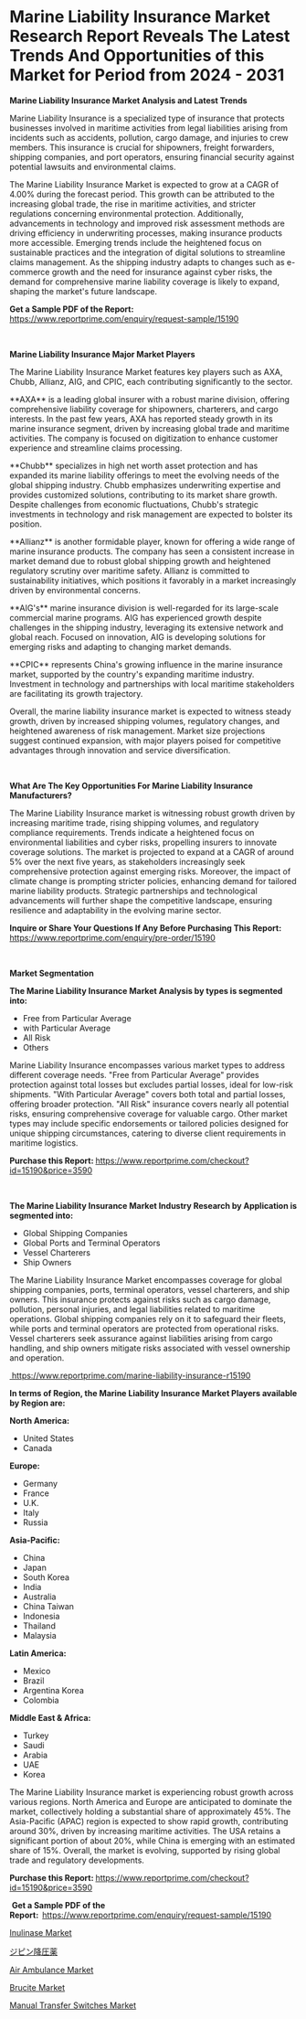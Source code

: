 <p><h1>Marine Liability Insurance Market Research Report Reveals The Latest Trends And Opportunities of this Market for Period from 2024 - 2031</h1></p><p><strong>Marine Liability Insurance Market Analysis and Latest Trends</strong></p>
<p><p>Marine Liability Insurance is a specialized type of insurance that protects businesses involved in maritime activities from legal liabilities arising from incidents such as accidents, pollution, cargo damage, and injuries to crew members. This insurance is crucial for shipowners, freight forwarders, shipping companies, and port operators, ensuring financial security against potential lawsuits and environmental claims.</p><p>The Marine Liability Insurance Market is expected to grow at a CAGR of 4.00% during the forecast period. This growth can be attributed to the increasing global trade, the rise in maritime activities, and stricter regulations concerning environmental protection. Additionally, advancements in technology and improved risk assessment methods are driving efficiency in underwriting processes, making insurance products more accessible. Emerging trends include the heightened focus on sustainable practices and the integration of digital solutions to streamline claims management. As the shipping industry adapts to changes such as e-commerce growth and the need for insurance against cyber risks, the demand for comprehensive marine liability coverage is likely to expand, shaping the market's future landscape.</p></p>
<p><strong>Get a Sample PDF of the Report:&nbsp;</strong> <a href="https://www.reportprime.com/enquiry/request-sample/15190">https://www.reportprime.com/enquiry/request-sample/15190</a></p>
<p>&nbsp;</p>
<p><strong>Marine Liability Insurance Major Market Players</strong></p>
<p><p>The Marine Liability Insurance Market features key players such as AXA, Chubb, Allianz, AIG, and CPIC, each contributing significantly to the sector. </p><p>**AXA** is a leading global insurer with a robust marine division, offering comprehensive liability coverage for shipowners, charterers, and cargo interests. In the past few years, AXA has reported steady growth in its marine insurance segment, driven by increasing global trade and maritime activities. The company is focused on digitization to enhance customer experience and streamline claims processing.</p><p>**Chubb** specializes in high net worth asset protection and has expanded its marine liability offerings to meet the evolving needs of the global shipping industry. Chubb emphasizes underwriting expertise and provides customized solutions, contributing to its market share growth. Despite challenges from economic fluctuations, Chubb's strategic investments in technology and risk management are expected to bolster its position.</p><p>**Allianz** is another formidable player, known for offering a wide range of marine insurance products. The company has seen a consistent increase in market demand due to robust global shipping growth and heightened regulatory scrutiny over maritime safety. Allianz is committed to sustainability initiatives, which positions it favorably in a market increasingly driven by environmental concerns.</p><p>**AIG's** marine insurance division is well-regarded for its large-scale commercial marine programs. AIG has experienced growth despite challenges in the shipping industry, leveraging its extensive network and global reach. Focused on innovation, AIG is developing solutions for emerging risks and adapting to changing market demands.</p><p>**CPIC** represents China's growing influence in the marine insurance market, supported by the country's expanding maritime industry. Investment in technology and partnerships with local maritime stakeholders are facilitating its growth trajectory.</p><p>Overall, the marine liability insurance market is expected to witness steady growth, driven by increased shipping volumes, regulatory changes, and heightened awareness of risk management. Market size projections suggest continued expansion, with major players poised for competitive advantages through innovation and service diversification.</p></p>
<p>&nbsp;</p>
<p><strong>What Are The Key Opportunities For Marine Liability Insurance Manufacturers?</strong></p>
<p><p>The Marine Liability Insurance market is witnessing robust growth driven by increasing maritime trade, rising shipping volumes, and regulatory compliance requirements. Trends indicate a heightened focus on environmental liabilities and cyber risks, propelling insurers to innovate coverage solutions. The market is projected to expand at a CAGR of around 5% over the next five years, as stakeholders increasingly seek comprehensive protection against emerging risks. Moreover, the impact of climate change is prompting stricter policies, enhancing demand for tailored marine liability products. Strategic partnerships and technological advancements will further shape the competitive landscape, ensuring resilience and adaptability in the evolving marine sector.</p></p>
<p><strong>Inquire or Share Your Questions If Any Before Purchasing This Report:</strong> <a href="https://www.reportprime.com/enquiry/pre-order/15190">https://www.reportprime.com/enquiry/pre-order/15190</a></p>
<p>&nbsp;</p>
<p><strong>Market Segmentation</strong></p>
<p><strong>The Marine Liability Insurance Market Analysis by types is segmented into:</strong></p>
<p><ul><li>Free from Particular Average</li><li>with Particular Average</li><li>All Risk</li><li>Others</li></ul></p>
<p><p>Marine Liability Insurance encompasses various market types to address different coverage needs. "Free from Particular Average" provides protection against total losses but excludes partial losses, ideal for low-risk shipments. "With Particular Average" covers both total and partial losses, offering broader protection. "All Risk" insurance covers nearly all potential risks, ensuring comprehensive coverage for valuable cargo. Other market types may include specific endorsements or tailored policies designed for unique shipping circumstances, catering to diverse client requirements in maritime logistics.</p></p>
<p><strong>Purchase this Report:&nbsp;</strong><a href="https://www.reportprime.com/checkout?id=15190&price=3590">https://www.reportprime.com/checkout?id=15190&price=3590</a></p>
<p>&nbsp;</p>
<p><strong>The Marine Liability Insurance Market Industry Research by Application is segmented into:</strong></p>
<p><ul><li>Global Shipping Companies</li><li>Global Ports and Terminal Operators</li><li>Vessel Charterers</li><li>Ship Owners</li></ul></p>
<p><p>The Marine Liability Insurance Market encompasses coverage for global shipping companies, ports, terminal operators, vessel charterers, and ship owners. This insurance protects against risks such as cargo damage, pollution, personal injuries, and legal liabilities related to maritime operations. Global shipping companies rely on it to safeguard their fleets, while ports and terminal operators are protected from operational risks. Vessel charterers seek assurance against liabilities arising from cargo handling, and ship owners mitigate risks associated with vessel ownership and operation.</p></p>
<p><a href="https://www.reportprime.com/marine-liability-insurance-r15190">&nbsp;https://www.reportprime.com/marine-liability-insurance-r15190</a></p>
<p><strong>In terms of Region, the Marine Liability Insurance Market Players available by Region are:</strong></p>
<p>
    <p> <strong> North America: </strong>
        <ul>
            <li>United States</li>
            <li>Canada</li>
        </ul>
        </p> 
    <p> <strong> Europe: </strong>
        <ul>
            <li>Germany</li>
            <li>France</li>
            <li>U.K.</li>
            <li>Italy</li>
            <li>Russia</li>
        </ul>
        </p> 
    <p> <strong> Asia-Pacific: </strong>
        <ul>
            <li>China</li>
            <li>Japan</li>
            <li>South Korea</li>
            <li>India</li>
            <li>Australia</li>
            <li>China Taiwan</li>
            <li>Indonesia</li>
            <li>Thailand</li>
            <li>Malaysia</li>
        </ul>
        </p> 
    <p> <strong> Latin America: </strong>
        <ul>
            <li>Mexico</li>
            <li>Brazil</li>
            <li>Argentina Korea</li>
            <li>Colombia</li>
        </ul>
        </p> 
    <p> <strong> Middle East & Africa: </strong>
        <ul>
            <li>Turkey</li>
            <li>Saudi</li>
            <li>Arabia</li>
            <li>UAE</li>
            <li>Korea</li>
        </ul>
    </p>
    </p>
<p><p>The Marine Liability Insurance market is experiencing robust growth across various regions. North America and Europe are anticipated to dominate the market, collectively holding a substantial share of approximately 45%. The Asia-Pacific (APAC) region is expected to show rapid growth, contributing around 30%, driven by increasing maritime activities. The USA retains a significant portion of about 20%, while China is emerging with an estimated share of 15%. Overall, the market is evolving, supported by rising global trade and regulatory developments.</p></p>
<p><strong>Purchase this Report: </strong><a href="https://www.reportprime.com/checkout?id=15190&price=3590">https://www.reportprime.com/checkout?id=15190&price=3590</a></p>
<p>&nbsp;<strong>Get a Sample PDF of the Report:&nbsp;&nbsp;</strong><a href="https://www.reportprime.com/enquiry/request-sample/15190">https://www.reportprime.com/enquiry/request-sample/15190</a></p>
<p><strong></strong></p>
<p><p><a href="https://medium.com/@addiehirthe44/the-growth-of-the-inulinase-market-has-been-significant-driven-by-various-critical-factors-8e953a9cb281">Inulinase Market</a></p><p><a href="https://medium.com/@rot5z9maragh/dipine-antihypertensive-drugs-market-%E3%81%AF-%E3%82%B3%E3%82%B9%E3%83%88%E7%AE%A1%E7%90%86%E3%81%A8%E5%8A%B9%E7%8E%87%E5%90%91%E4%B8%8A%E3%82%92%E5%84%AA%E5%85%88%E3%81%97%E3%81%BE%E3%81%99-%E3%81%95%E3%82%89%E3%81%AB-%E5%A0%B1%E5%91%8A%E6%9B%B8%E3%81%AF%E5%B8%82%E5%A0%B4%E3%81%AE%E9%9C%80%E8%A6%81%E9%9D%A2%E3%81%A8%E4%BE%9B%E7%B5%A6%E9%9D%A2%E3%81%AE%E4%B8%A1%E6%96%B9%E3%82%92%E3%82%AB%E3%83%90%E3%83%BC%E3%81%97%E3%81%A6%E3%81%84%E3%81%BE%E3%81%99-dipine-2863d77f614a">ジピン降圧薬</a></p><p><a href="https://issuu.com/reportprime-2/docs/air-ambulance-market-size-2030.pptx_63c9cb05ef4644">Air Ambulance Market</a></p><p><a href="https://medium.com/@addiehirthe44/this-report-aims-to-provide-a-comprehensive-presentation-of-the-global-market-for-brucite-with-and-acf45ca59003">Brucite Market</a></p><p><a href="https://www.linkedin.com/pulse/what-growth-opportunities-challenges-manual-transfer-switches-ipmue?trackingId=IjwY3w7NSFCB71zqd3pGSA%3D%3D">Manual Transfer Switches Market</a></p></p>